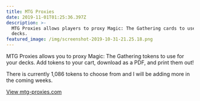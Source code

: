 ```yaml
---
title: MTG Proxies
date: 2019-11-01T01:25:36.397Z
description: >-
  MTG Proxies allows players to proxy Magic: The Gathering cards to use in their
  decks.
featured_image: /img/screenshot-2019-10-31-21.25.18.png
---
```

MTG Proxies allows you to proxy Magic: The Gathering tokens to use for your decks. Add tokens to your cart, download as a PDF, and print them out!

There is currently 1,086 tokens to choose from and I will be adding more in the coming weeks.

[View mtg-proxies.com](https://www.mtg-proxies.com)
